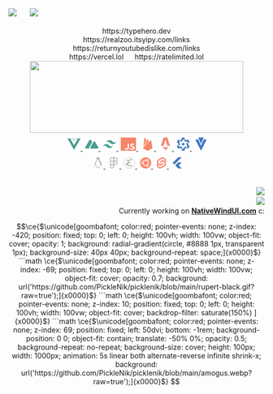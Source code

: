 
<!-- [![ko-fi](https://ko-fi.com/img/githubbutton_sm.svg)](https://ko-fi.com/O5O8D7CBX) -->

<div>
<!--  Discord Sticker  -->
<!--   <img height=48 src=https://distok.top/stickers/817709667701751820/819128604311027752.gif /> -->
<!--   &emsp; -->
  <img align=left width=42 src=./catcat.gif />
  <!--  Typing Text  -->
  <a href=https://readme-typing-svg.herokuapp.com/demo >
    <img height=42 src="https://readme-typing-svg.herokuapp.com?color=%23f88469&size=16&vCenter=true&center=false&&width=250&height=36&lines=Discord%3A%20PickleNik0864;Hey+there;" />
  </a>
</div>

<!-- Color Palette (Deadlinks) -->
<!-- ![#f88469](https://via.placeholder.com/16/f88469/000000?text=+) -->
<!-- ![#ffc89b](https://via.placeholder.com/16/ffc89b/000000?text=+) -->
<!-- ![#4a9e90](https://via.placeholder.com/16/4a9e90/000000?text=+) -->
<!-- ![#7cd6af](https://via.placeholder.com/16/7cd6af/000000?text=+) -->

<!-- GitHub Streak (Deadlinks) -->
<!-- <div align=center >
  <a href=http://github-readme-streak-stats.herokuapp.com/demo >
    <img width=300 height=118 src="https://github-readme-streak-stats.herokuapp.com/?user=picklenik&background=0000&border=0000&stroke=aaa&ring=ffc89b&fire=f88469&currStreakLabel=f88469&currStreakNum=4a9e90&sideLabels=f88469&sideNums=4a9e90&dates=aaa" />
  </a>
</div> -->
<br/>
<!-- <div align=center >
  ____________
</div> -->
<div align=center>
  https://typehero.dev
  <br/>
  https://realzoo.itsyipy.com/links
  <br/>
  https://returnyoutubedislike.com/links
  <br/>
  https://vercel.lol &emsp; https://ratelimited.lol
  <!--  Discord Sticker  -->
<!--   <img height=48 src=https://distok.top/stickers/817709667701751820/819128604311027752.gif />
  &emsp; -->
  <!--  Typing Text  -->
<!--   <a href=https://readme-typing-svg.herokuapp.com/demo >
    <img src="https://readme-typing-svg.herokuapp.com?color=%23f88469&size=16&vCenter=true&center=false&&width=250&height=36&lines=Discord%3A%20PickleNik%230864;Hey+there;" />
  </a> -->
</div>

<!-- GitHub Stats -->
<div align=center >
  <!-- for extra spacing on the top -->
  <!-- broke mobile
  <img height=155 width=0 />
  -->
  <a href=https://github.com/anuraghazra/github-readme-stats >
    <img width=420 height=142 src="https://github-readme-stats.vercel.app/api?username=picklenik&rank_icon=percentile&bg_color=0000&text_color=aaa&title_color=f88469&icon_color=ffc89b&show_icons=true&border_color=666&border_radius=24" />
  </a>
</div>


<!-- Shield Badges (Kinda Ugly) -->
<!-- ![](https://img.shields.io/badge/<WORD_ON_LEFT>-<WORD_ON_RIGHT>-informational?style=flat&logo=<LOGO_NAME>&logoColor=white&color=2bbc8a) -->
<!-- ![](https://img.shields.io/badge/<WORD_ON_LEFT>-<WORD_ON_RIGHT>-informational?style=flat&logo=data:image/svg%2bxml;base64,<BASE64_DATA>) -->

<!-- Tech Stack Icons (Row 1) -->
<div align="center">
  <!-- precisely control vertical spacing inside markdown without <br /> or <p></p> -->
  <img height=32 width=0 />
  <a href=https://vuejs.org >
    <img src=./stack/vuedotjs.svg alt=vuejs width=26 height=26 />
  </a>
  &hairsp;
  <a href=https://nuxtjs.org >
    <img src=./stack/nuxtdotjs.svg alt=nuxtjs width=26 height=26 />
  </a>
  &hairsp;
  <a href=https://tailwindcss.com >
    <img src=./stack/tailwindcss.svg alt=tailwind width=26 height=26 />
  </a>
  &hairsp;
  <a href=https://www.ecma-international.org/publications-and-standards/standards/ecma-262 >
    <img src=./stack/javascript.svg alt=javascript width=30 height=26 />
  </a>
  &hairsp;
  <a href=https://firebase.google.com >
    <img src=./stack/firebase.svg alt=firebase width=26 height=26 />
  </a>
  &hairsp;
  <a href=https://astro.build >
    <img src=./stack/astro.svg alt=astro width=26 height=26 />
  </a>
  &hairsp;
  <a href=https://quasar.dev >
    <img src=./stack/quasar.svg alt=quasar width=26 height=26 />
  </a>
  &hairsp;
  <a href=https://vuetifyjs.com/en >
    <img src=./stack/vuetify.svg alt=vuetify width=26 height=26 />
  </a>
</div>
<!-- Tech Stack Icons (Row 2) -->
<div align=center >
  <img height=32 width=0 />
  <a href=https://linux.org >
    <img src=./stack/linux.svg alt=linux width=22 height=22 />
  </a>
  &hairsp;
  <a href=https://www.figma.com >
    <img src=./stack/figma.svg alt=figma width=22 height=22 />
  </a>
  &hairsp;
  <a href=https://www.gnu.org/software/emacs/ >
    <img src=./stack/gnuemacs.svg alt=emacs width=22 height=22 />
  </a>
  &hairsp;
  <a href=https://ubuntu.com >
    <img src=./stack/ubuntu.svg alt=ubuntu width=22 height=22 />
  </a>
  &hairsp;
  <a href=https://svelte.dev >
    <img src=./stack/svelte.svg alt=svelte width=22 height=22 />
  </a>
  &hairsp;
  <a href=https://flutter.dev >
    <img src=./stack/flutter.svg alt=flutter width=22 height=22 />
  </a>
</div>

<!-- <div align=center >
  ‾‾‾‾‾‾‾‾‾‾‾‾‾‾‾‾‾‾‾
</div> -->

<!-- Socials -->
<!-- <div align=right>
  <a href=https://www.linkedin.com/in/x>
    <img height=24 width=24 src=./links/linkedin.svg />
  </a>
  &nbsp;&nbsp;
  <a href=https://twitter.com/x>
    <img height=24 width=24 src=./links/twitter.svg />
  </a>
  &nbsp;&nbsp;
  <a href=https://www.youtube.com/@x>
    <img height=24 width=24 src=./icons/youtube.svg />
  </a>
  &nbsp;&nbsp;
  <a href=https://dev.to/x>
    <img height=24 width=24 src=./links/devdotto.svg />
  </a>
  &nbsp;&nbsp;
  <a href=https://medium.com/@x>
    <img height=24 width=24 src=./links/medium.svg />
  </a>
  &nbsp;&nbsp;
  <a href=https://dribbble.com/x>
    <img height=24 width=24 src=./icons/dribbble.svg />
  </a>
  &emsp;
</div> -->

<!-- Monero Wallet -->
<!-- <div align=center>
  <img height=auto width=69 src=./monerochan.png />
    <br/>
      XMR
    <br />
  <code>xyz</code>
</div> -->

<!-- Donut gif -->
<br />
<br />
<div align=right>
  <img width=80 src=https://data.whicdn.com/images/346072768/original.gif />
  <br/>
  <!-- Visitor Telemetry -->
  <img src="https://komarev.com/ghpvc/?username=picklenik" />
  <br/>
  <!-- > [!IMPORTANT] -->
  <!-- > -->
  
  <div>Currently working on <b><a href="https://nativewindui.com/">NativeWindUI.com</a></b> c:
</div>

```math
\ce{$\unicode[goombafont; color:red; pointer-events: none; z-index: -420; position: fixed; top: 0; left: 0; height: 100vh; width: 100vw; object-fit: cover; opacity: 1; background: radial-gradient(circle, #8888 1px, transparent 1px); background-size: 40px 40px; background-repeat: space;]{x0000}$}

```math
\ce{$\unicode[goombafont; color:red; pointer-events: none; z-index: -69; position: fixed; top: 0; left: 0; height: 100vh; width: 100vw; object-fit: cover; opacity: 0.7; background: url('https://github.com/PickleNik/picklenik/blob/main/rupert-black.gif?raw=true');]{x0000}$}

```math
\ce{$\unicode[goombafont; color:red; pointer-events: none; z-index: 10; position: fixed; top: 0; left: 0; height: 100vh; width: 100vw; object-fit: cover; backdrop-filter: saturate(150%) ]{x0000}$}

```math
\ce{$\unicode[goombafont; color:red; pointer-events: none; z-index: 69; position: fixed; left: 50dvi; bottom: -1rem; background-position: 0 0; object-fit: contain; translate: -50% 0%; opacity: 0.5; background-repeat: no-repeat; background-size: cover; height: 100px; width: 1000px; animation: 5s linear both alternate-reverse infinite shrink-x; background: url('https://github.com/PickleNik/picklenik/blob/main/amogus.webp?raw=true');]{x0000}$}
